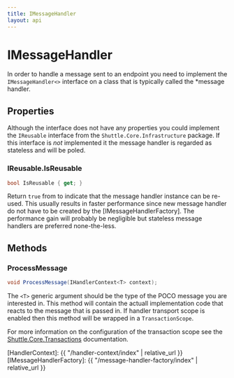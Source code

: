 ```yaml
---
title: IMessageHandler
layout: api
---
```

# IMessageHandler

In order to handle a message sent to an endpoint you need to implement the `IMessageHandler<>` interface on a class that is typically called the *message handler.

## Properties

Although the interface does not have any properties you could implement the `IReusable` interface from the `Shuttle.Core.Infrastructure` package.  If this interface is *not* implemented it the message handler is regarded as stateless and will be poled.

### IReusable.IsReusable

``` c#
bool IsReusable { get; }
```

Return `true` from to indicate that the message handler instance can be re-used.  This usually results in faster performance since new message handler do not have to be created by the [IMessageHandlerFactory].  The performance gain will probably be negligible but stateless message handlers are preferred none-the-less.

## Methods

### ProcessMessage

``` c#
void ProcessMessage(IHandlerContext<T> context);
```

The `<T>` generic argument should be the type of the POCO message you are interested in.  This method will contain the actuall implementation code that reacts to the message that is passed in.  If handler transport scope is enabled then this method will be wrapped in a `TransactionScope`.

For more information on the configuration of the transaction scope see the [Shuttle.Core.Transactions](http://shuttle.github.io/shuttle-core/shuttle-core-transactions) documentation.

[HandlerContext]: {{ "/handler-context/index" | relative_url }}
[IMessageHandlerFactory]: {{ "/message-handler-factory/index" | relative_url }}
